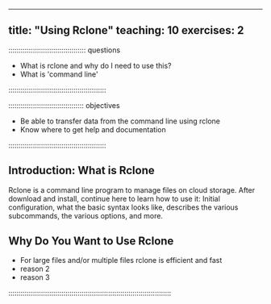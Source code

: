  

---
title: "Using Rclone"
teaching: 10
exercises: 2
---

:::::::::::::::::::::::::::::::::::::: questions 

- What is rclone and why do I need to use this?
- What is 'command line'

::::::::::::::::::::::::::::::::::::::::::::::::

::::::::::::::::::::::::::::::::::::: objectives

- Be able to transfer data from the command line using rclone
- Know where to get help and documentation

::::::::::::::::::::::::::::::::::::::::::::::::

## Introduction: What is Rclone

Rclone is a command line program to manage files on cloud storage. After download and install, continue here to learn how to use it: Initial configuration, what the basic syntax looks like, describes the various subcommands, the various options, and more.

## Why Do You Want to Use Rclone

- For large files and/or multiple files rclone is efficient and fast  
- reason 2 
- reason 3 

::::::::::::::::::::::::::::::::::::::::::::::::::::::::::::::::::::::::::::::::



[r-markdown]: https://rmarkdown.rstudio.com/
